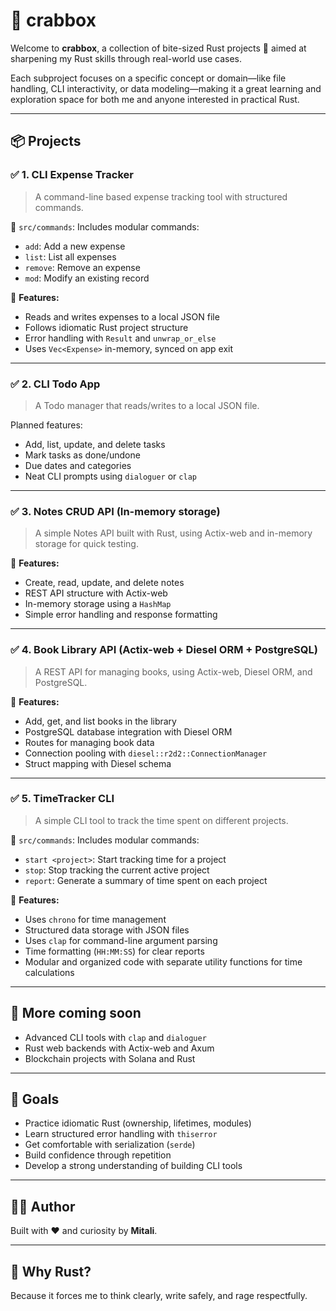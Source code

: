 # 🦀 crabbox

Welcome to **crabbox**, a collection of bite-sized Rust projects 🧠 aimed at sharpening my Rust skills through real-world use cases.

Each subproject focuses on a specific concept or domain—like file handling, CLI interactivity, or data modeling—making it a great learning and exploration space for both me and anyone interested in practical Rust.

---

## 📦 Projects

### ✅ 1. CLI Expense Tracker

> A command-line based expense tracking tool with structured commands.

📁 `src/commands`:
Includes modular commands:

* `add`: Add a new expense
* `list`: List all expenses
* `remove`: Remove an expense
* `mod`: Modify an existing record

🧠 **Features:**

* Reads and writes expenses to a local JSON file
* Follows idiomatic Rust project structure
* Error handling with `Result` and `unwrap_or_else`
* Uses `Vec<Expense>` in-memory, synced on app exit

---

### ✅ 2. CLI Todo App

> A Todo manager that reads/writes to a local JSON file.

Planned features:

* Add, list, update, and delete tasks
* Mark tasks as done/undone
* Due dates and categories
* Neat CLI prompts using `dialoguer` or `clap`

---

### ✅ 3. Notes CRUD API (In-memory storage)

> A simple Notes API built with Rust, using Actix-web and in-memory storage for quick testing.

🧠 **Features:**

* Create, read, update, and delete notes
* REST API structure with Actix-web
* In-memory storage using a `HashMap`
* Simple error handling and response formatting

---

### ✅ 4. Book Library API (Actix-web + Diesel ORM + PostgreSQL)

> A REST API for managing books, using Actix-web, Diesel ORM, and PostgreSQL.

🧠 **Features:**

* Add, get, and list books in the library
* PostgreSQL database integration with Diesel ORM
* Routes for managing book data
* Connection pooling with `diesel::r2d2::ConnectionManager`
* Struct mapping with Diesel schema

---

### ✅ 5. TimeTracker CLI

> A simple CLI tool to track the time spent on different projects.

📁 `src/commands`:
Includes modular commands:

* `start <project>`: Start tracking time for a project
* `stop`: Stop tracking the current active project
* `report`: Generate a summary of time spent on each project

🧠 **Features:**

* Uses `chrono` for time management
* Structured data storage with JSON files
* Uses `clap` for command-line argument parsing
* Time formatting (`HH:MM:SS`) for clear reports
* Modular and organized code with separate utility functions for time calculations

---

## 🚧 More coming soon

* Advanced CLI tools with `clap` and `dialoguer`
* Rust web backends with Actix-web and Axum
* Blockchain projects with Solana and Rust

---

## 🧪 Goals

* Practice idiomatic Rust (ownership, lifetimes, modules)
* Learn structured error handling with `thiserror`
* Get comfortable with serialization (`serde`)
* Build confidence through repetition
* Develop a strong understanding of building CLI tools

---

## 🧑‍💻 Author

Built with ❤️ and curiosity by **Mitali**.

---

## 🦀 Why Rust?

Because it forces me to think clearly, write safely, and rage respectfully.
